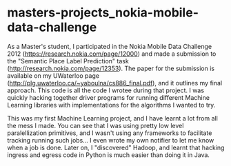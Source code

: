 masters-projects_nokia-mobile-data-challenge
============================================

As a Master's student, I participated in the Nokia Mobile Data Challenge 2012 (https://research.nokia.com/page/12000) and made a submission to the "Semantic Place Label Prediction" task (http://research.nokia.com/page/12353). The paper for the submission is available on my UWaterloo page (http://plg.uwaterloo.ca/~yaboulna/cs886_final.pdf), and it outlines my final approach. This code is all the code I wrotee during that project. I was quickly hacking together driver programs for running different Machine Learning libraries with implementations for the algorithms I wanted to try. 

This was my first Machine Learning project, and I have learnt a lot from all the mess I made. You can see that I was using pretty low level paralellization primitives, and I wasn't using any frameworks to facilitate tracking running such jobs... I even wrote my own notifier to let me know when a job is done. Later on, I "discovered" Hadoop, and learnt that hacking ingress and egress code in Python is much easier than doing it in Java. 
